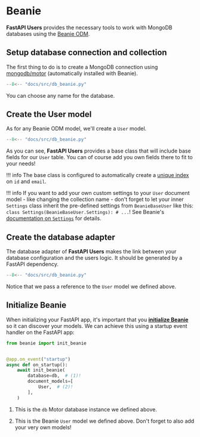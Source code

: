 # Beanie

**FastAPI Users** provides the necessary tools to work with MongoDB databases using the [Beanie ODM](https://github.com/roman-right/beanie).

## Setup database connection and collection

The first thing to do is to create a MongoDB connection using [mongodb/motor](https://github.com/mongodb/motor) (automatically installed with Beanie).

```py hl_lines="5-9"
--8<-- "docs/src/db_beanie.py"
```

You can choose any name for the database.

## Create the User model

As for any Beanie ODM model, we'll create a `User` model.

```py hl_lines="12-13"
--8<-- "docs/src/db_beanie.py"
```

As you can see, **FastAPI Users** provides a base class that will include base fields for our `User` table. You can of course add you own fields there to fit to your needs!

!!! info
    The base class is configured to automatically create a [unique index](https://roman-right.github.io/beanie/tutorial/defining-a-document/#indexes) on `id` and `email`.

!!! info
    If you want to add your own custom settings to your `User` document model - like changing the collection name - don't forget to let your inner `Settings` class inherit the pre-defined settings from `BeanieBaseUser` like this: `class Settings(BeanieBaseUser.Settings): # ...`! See Beanie's [documentation on `Settings`](https://beanie-odm.dev/tutorial/defining-a-document/#settings) for details.

## Create the database adapter

The database adapter of **FastAPI Users** makes the link between your database configuration and the users logic. It should be generated by a FastAPI dependency.

```py hl_lines="16-17"
--8<-- "docs/src/db_beanie.py"
```

Notice that we pass a reference to the `User` model we defined above.

## Initialize Beanie

When initializing your FastAPI app, it's important that you [**initialize Beanie**](https://roman-right.github.io/beanie/tutorial/initialization/) so it can discover your models. We can achieve this using a startup event handler on the FastAPI app:

```py
from beanie import init_beanie


@app.on_event("startup")
async def on_startup():
    await init_beanie(
        database=db,  # (1)!
        document_models=[
            User,  # (2)!
        ],
    )
```

1. This is the `db` Motor database instance we defined above.

2. This is the Beanie `User` model we defined above. Don't forget to also add your very own models!
